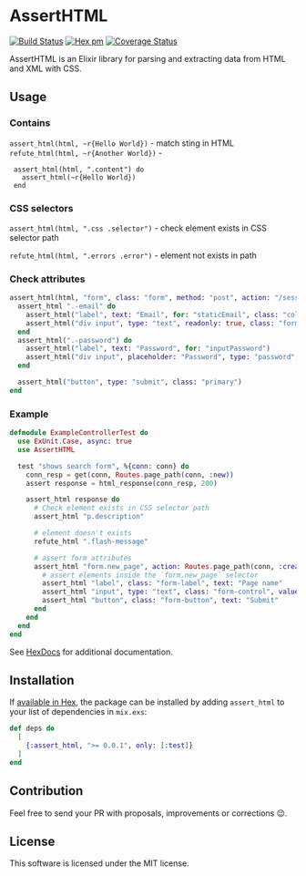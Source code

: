 # AssertHTML

[![Build Status](https://travis-ci.org/Kr00lIX/assert_html.svg?branch=master)](https://travis-ci.org/Kr00lIX/assert_html)
[![Hex pm](https://img.shields.io/hexpm/v/assert_html.svg?style=flat)](https://hex.pm/packages/assert_html)
[![Coverage Status](https://coveralls.io/repos/github/Kr00lIX/assert_html/badge.svg?branch=master)](https://coveralls.io/github/Kr00lIX/assert_html?branch=master)


AssertHTML is an Elixir library for parsing and extracting data from HTML and XML with CSS.

## Usage

### Contains
  `assert_html(html, ~r{Hello World})` - match sting in HTML  
  `refute_html(html, ~r{Another World})` - 
  
  ```
   assert_html(html, ".content") do
     assert_html(~r{Hello World})
   end
  ```    
      
### CSS selectors

 `assert_html(html, ".css .selector")` - check element exists in CSS selector path

  `refute_html(html, ".errors .error")` - element not exists in path

### Check attributes

```elixir
assert_html(html, "form", class: "form", method: "post", action: "/session/login") do
  assert_html ".-email" do
    assert_html("label", text: "Email", for: "staticEmail", class: "col-form-label")
    assert_html("div input", type: "text", readonly: true, class: "form-control-plaintext", value: "email@example.com")
  end
  assert_html(".-password") do
    assert_html("label", text: "Password", for: "inputPassword")
    assert_html("div input", placeholder: "Password", type: "password", class: "form-control", id: "inputPassword", placeholder: "Password")
  end

  assert_html("button", type: "submit", class: "primary")
end
```

### Example

```elixir
defmodule ExampleControllerTest do
  use ExUnit.Case, async: true
  use AssertHTML

  test "shows search form", %{conn: conn} do
    conn_resp = get(conn, Routes.page_path(conn, :new))
    assert response = html_response(conn_resp, 200)

    assert_html response do
      # Check element exists in CSS selector path
      assert_html "p.description"

      # element doesn't exists
      refute_html ".flash-message"

      # assert form attributes
      assert_html "form.new_page", action: Routes.page_path(conn, :create), method: "post" do
        # assert elements inside the `form.new_page` selector
        assert_html "label", class: "form-label", text: "Page name"
        assert_html "input", type: "text", class: "form-control", value: "", name: "page_name"
        assert_html "button", class: "form-button", text: "Submit"
      end
    end
  end
end
```

See [HexDocs](https://hexdocs.pm/Kr00lIX/assert_html.html) for additional documentation.


## Installation

If [available in Hex](https://hex.pm/docs/publish), the package can be installed
by adding `assert_html` to your list of dependencies in `mix.exs`:

```elixir
def deps do
  [
    {:assert_html, ">= 0.0.1", only: [:test]}
  ]
end
```

## Contribution
Feel free to send your PR with proposals, improvements or corrections 😉.


## License
This software is licensed under the MIT license.
